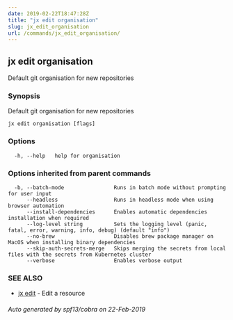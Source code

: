 ```yaml
---
date: 2019-02-22T18:47:28Z
title: "jx edit organisation"
slug: jx_edit_organisation
url: /commands/jx_edit_organisation/
---
```

## jx edit organisation

Default git organisation for new repositories

### Synopsis

Default git organisation for new repositories

```
jx edit organisation [flags]
```

### Options

```
  -h, --help   help for organisation
```

### Options inherited from parent commands

```
  -b, --batch-mode                Runs in batch mode without prompting for user input
      --headless                  Runs in headless mode when using browser automation
      --install-dependencies      Enables automatic dependencies installation when required
      --log-level string          Sets the logging level (panic, fatal, error, warning, info, debug) (default "info")
      --no-brew                   Disables brew package manager on MacOS when installing binary dependencies
      --skip-auth-secrets-merge   Skips merging the secrets from local files with the secrets from Kubernetes cluster
      --verbose                   Enables verbose output
```

### SEE ALSO

* [jx edit](/commands/jx_edit/)	 - Edit a resource

###### Auto generated by spf13/cobra on 22-Feb-2019
